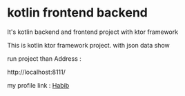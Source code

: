 # kotlin frontend backend
It's kotlin backend and frontend project with ktor framework


This is kotlin ktor framework project. with json data show

run project than Address : 

http://localhost:8111/


my profile link : [Habib](https://www.linkedin.com/in/polashabib/)  
